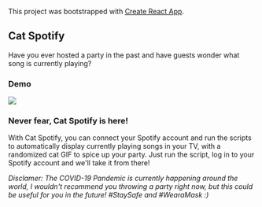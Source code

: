 This project was bootstrapped with [Create React App](https://github.com/facebook/create-react-app).

## Cat Spotify

Have you ever hosted a party in the past and have guests wonder what song is currently playing? 

### Demo

<img src="./public/cat.gif"/>

### Never fear, Cat Spotify is here!

With Cat Spotify, you can connect your Spotify account and run the scripts to automatically display currently
playing songs in your TV, with a randomized cat GIF to spice up your party. Just run the script, log in to your
Spotify account and we'll take it from there!


*Disclamer: The COVID-19 Pandemic is currently happening around the world, I wouldn't recommend you throwing
a party right now, but this could be useful for you in the future! #StaySafe and #WearaMask :)*

